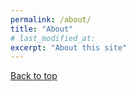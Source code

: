 ```yaml
---
permalink: /about/
title: "About"
# last_modified_at: 
excerpt: "About this site"
---
```


[Back to top](#top)